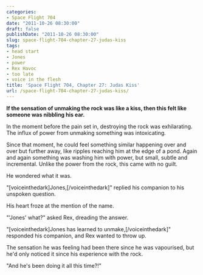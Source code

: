 ```yaml
---
categories:
- Space Flight 704
date: "2011-10-26 08:30:00"
draft: false
publishDate: "2011-10-26 08:30:00"
slug: space-flight-704-chapter-27-judas-kiss
tags:
- head start
- Jones
- power
- Rex Havoc
- too late
- voice in the flesh
title: 'Space Flight 704, Chapter 27: Judas Kiss'
url: /space-flight-704-chapter-27-judas-kiss/
---
```

**If the sensation of unmaking the rock was like a kiss, then this felt
like someone was nibbling his ear.**

In the moment before the pain set in, destroying the rock was
exhilarating. The influx of power from unmaking something was
intoxicating.

Since that moment, he could feel something similar happening over and
over but further away, like ripples reaching him at the edge of a pond.
Again and again something was washing him with power, but small, subtle
and incremental. Unlike the power from the rock, this came with no
guilt.

He wondered what it was.

"\[voiceinthedark\]Jones,\[/voiceinthedark\]" replied his companion to
his unspoken question.

His heart froze at the mention of the name.

"'Jones' what?" asked Rex, dreading the answer.

"\[voiceinthedark\]Jones has learned to unmake,\[/voiceinthedark\]"
responded his companion, and Rex wanted to throw up.

The sensation he was feeling had been there since he was vapourised, but
he'd only noticed it since his experience with the rock.

"And he's been doing it all this time?!"
